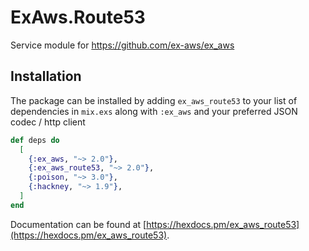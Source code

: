# ExAws.Route53

Service module for https://github.com/ex-aws/ex_aws

## Installation

The package can be installed by adding `ex_aws_route53` to your list of dependencies in `mix.exs`
along with `:ex_aws` and your preferred JSON codec / http client

```elixir
def deps do
  [
    {:ex_aws, "~> 2.0"},
    {:ex_aws_route53, "~> 2.0"},
    {:poison, "~> 3.0"},
    {:hackney, "~> 1.9"},
  ]
end
```

Documentation can be found at [https://hexdocs.pm/ex_aws_route53](https://hexdocs.pm/ex_aws_route53).
